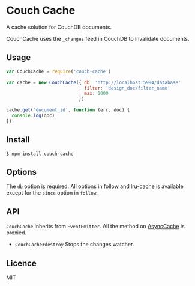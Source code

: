 # Couch Cache

A cache solution for CouchDB documents.

CouchCache uses the `_changes` feed in CouchDB to invalidate documents.

## Usage

```js
var CouchCache = require('couch-cache')

var cache = new CouchCache({ db: 'http://localhost:5984/database'
                           , filter: 'design_doc/filter_name'
                           , max: 1000
                           })

cache.get('document_id', function (err, doc) {
  console.log(doc)
})
```

## Install

    $ npm install couch-cache

## Options

The `db` option is required.
All options in [follow](https://npmjs.org/package/follow) and
[lru-cache](https://npmjs.org/package/lru-cache) is available except for the
`since` option in `follow`.

## API

`CouchCache` inherits from `EventEmitter`. All the method on
[AsyncCache](https://npmjs.org/package/async-cache) is proxied.

- `CouchCache#destroy`
   Stops the changes watcher.

## Licence

MIT
